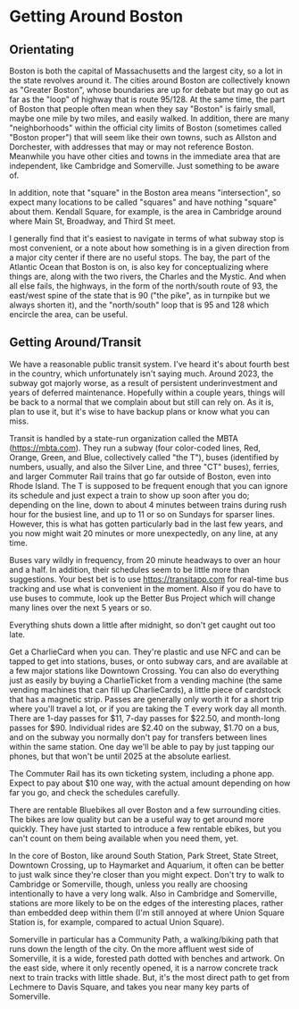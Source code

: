 # Getting Around Boston

## Orientating

Boston is both the capital of Massachusetts and the largest city, so a lot in the state revolves around it. The cities around Boston are collectively known as "Greater Boston", whose boundaries are up for debate but may go out as far as the "loop" of highway that is route 95/128. At the same time, the part of Boston that people often mean when they say "Boston" is fairly small, maybe one mile by two miles, and easily walked. In addition, there are many "neighborhoods" within the official city limits of Boston (sometimes called "Boston proper") that will seem like their own towns, such as Allston and Dorchester, with addresses that may or may not reference Boston. Meanwhile you have other cities and towns in the immediate area that are independent, like Cambridge and Somerville. Just something to be aware of.

In addition, note that "square" in the Boston area means "intersection", so expect many locations to be called "squares" and have nothing "square" about them. Kendall Square, for example, is the area in Cambridge around where Main St, Broadway, and Third St meet.

I generally find that it's easiest to navigate in terms of what subway stop is most convenient, or a note about how something is in a given direction from a major city center if there are no useful stops. The bay, the part of the Atlantic Ocean that Boston is on, is also key for conceptualizing where things are, along with the two rivers, the Charles and the Mystic. And when all else fails, the highways, in the form of the north/south route of 93, the east/west spine of the state that is 90 ("the pike", as in turnpike but we always shorten it), and the "north/south" loop that is 95 and 128 which encircle the area, can be useful.

## Getting Around/Transit

We have a reasonable public transit system. I've heard it's about fourth best in the country, which unfortunately isn't saying much. Around 2023, the subway got majorly worse, as a result of persistent underinvestment and years of deferred maintenance. Hopefully within a couple years, things will be back to a normal that we complain about but still can rely on. As it is, plan to use it, but it's wise to have backup plans or know what you can miss.

Transit is handled by a state-run organization called the MBTA (https://mbta.com). They run a subway (four color-coded lines, Red, Orange, Green, and Blue, collectively called "the T"), buses (identified by numbers, usually, and also the Silver Line, and three "CT" buses), ferries, and larger Commuter Rail trains that go far outside of Boston, even into Rhode Island. The T is supposed to be frequent enough that you can ignore its schedule and just expect a train to show up soon after you do; depending on the line, down to about 4 minutes between trains during rush hour for the busiest line, and up to 11 or so on Sundays for sparser lines. However, this is what has gotten particularly bad in the last few years, and you now might wait 20 minutes or more unexpectedly, on any line, at any time.

Buses vary wildly in frequency, from 20 minute headways to over an hour and a half. In addition, their schedules seem to be little more than suggestions. Your best bet is to use https://transitapp.com for real-time bus tracking and use what is convenient in the moment. Also if you do have to use buses to commute, look up the Better Bus Project which will change many lines over the next 5 years or so.

Everything shuts down a little after midnight, so don't get caught out too late.

Get a CharlieCard when you can. They're plastic and use NFC and can be tapped to get into stations, buses, or onto subway cars, and are available at a few major stations like Downtown Crossing. You can also do everything just as easily by buying a CharlieTicket from a vending machine (the same vending machines that can fill up CharlieCards), a little piece of cardstock that has a magnetic strip. Passes are generally only worth it for a short trip where you'll travel a lot, or if you are taking the T every work day all month. There are 1-day passes for $11, 7-day passes for $22.50, and month-long passes for $90. Individual rides are $2.40 on the subway, $1.70 on a bus, and on the subway you normally don't pay for transfers between lines within the same station. One day we'll be able to pay by just tapping our phones, but that won't be until 2025 at the absolute earliest.

The Commuter Rail has its own ticketing system, including a phone app. Expect to pay about $10 one way, with the actual amount depending on how far you go, and check the schedules carefully.

There are rentable Bluebikes all over Boston and a few surrounding cities. The bikes are low quality but can be a useful way to get around more quickly. They have just started to introduce a few rentable ebikes, but you can't count on them being available when you need them, yet.

In the core of Boston, like around South Station, Park Street, State Street, Downtown Crossing, up to Haymarket and Aquarium, it often can be better to just walk since they're closer than you might expect. Don't try to walk to Cambridge or Somerville, though, unless you really are choosing intentionally to have a very long walk. Also in Cambridge and Somerville, stations are more likely to be on the edges of the interesting places, rather than embedded deep within them (I'm still annoyed at where Union Square Station is, for example, compared to actual Union Square).

Somerville in particular has a Community Path, a walking/biking path that runs down the length of the city. On the more affluent west side of Somerville, it is a wide, forested path dotted with benches and artwork. On the east side, where it only recently opened, it is a narrow concrete track next to train tracks with little shade. But, it's the most direct path to get from Lechmere to Davis Square, and takes you near many key parts of Somerville.
